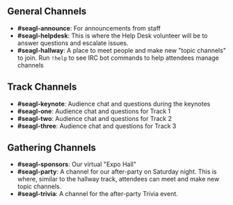 ## General Channels

- **#seagl-announce**: For announcements from staff
- **#seagl-helpdesk**: This is where the Help Desk volunteer will be to answer questions and
  escalate issues.
- **#seagl-hallway**: A place to meet people and make new "topic channels" to join. Run `!help` to
  see IRC bot commands to help attendees manage channels

## Track Channels

- **#seagl-keynote**: Audience chat and questions during the keynotes
- **#seagl-one**: Audience chat and questions for Track 1
- **#seagl-two**: Audience chat and questions for Track 2
- **#seagl-three**: Audience chat and questions for Track 3

## Gathering Channels

- **#seagl-sponsors**: Our virtual "Expo Hall"
- **#seagl-party**: A channel for our after-party on Saturday night. This is where, similar to the
  hallway track, attendees can meet and make new topic channels.
- **#seagl-trivia**: A channel for the after-party Trivia event.
